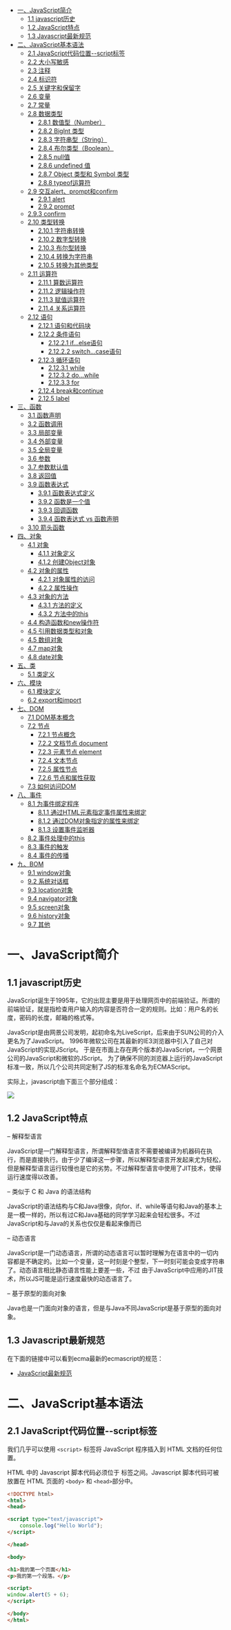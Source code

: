 
- [一、JavaScript简介](#一javascript简介)
  - [1.1 javascript历史](#11-javascript历史)
  - [1.2 JavaScript特点](#12-javascript特点)
  - [1.3 Javascript最新规范](#13-javascript最新规范)
- [二、JavaScript基本语法](#二javascript基本语法)
  - [2.1 JavaScript代码位置--script标签](#21-javascript代码位置--script标签)
  - [2.2 大小写敏感](#22-大小写敏感)
  - [2.3 注释](#23-注释)
  - [2.4 标识符](#24-标识符)
  - [2.5 关键字和保留字](#25-关键字和保留字)
  - [2.6 变量](#26-变量)
  - [2.7 常量](#27-常量)
  - [2.8 数据类型](#28-数据类型)
    - [2.8.1 数值型（Number）](#281-数值型number)
    - [2.8.2 BigInt 类型](#282-bigint-类型)
    - [2.8.3 字符串型（String）](#283-字符串型string)
    - [2.8.4 布尔类型（Boolean）](#284-布尔类型boolean)
    - [2.8.5 null值](#285-null值)
    - [2.8.6 undefined 值](#286-undefined-值)
    - [2.8.7 Object 类型和 Symbol 类型](#287-object-类型和-symbol-类型)
    - [2.8.8 typeof运算符](#288-typeof运算符)
  - [2.9 交互alert、prompt和confirm](#29-交互alertprompt和confirm)
    - [2.9.1 alert](#291-alert)
    - [2.9.2 prompt](#292-prompt)
  - [2.9.3 confirm](#293-confirm)
  - [2.10 类型转换](#210-类型转换)
    - [2.10.1 字符串转换](#2101-字符串转换)
    - [2.10.2 数字型转换](#2102-数字型转换)
    - [2.10.3 布尔型转换](#2103-布尔型转换)
    - [2.10.4 转换为字符串](#2104-转换为字符串)
    - [2.10.5 转换为其他类型](#2105-转换为其他类型)
  - [2.11 运算符](#211-运算符)
    - [2.11.1 算数运算符](#2111-算数运算符)
    - [2.11.2 逻辑操作符](#2112-逻辑操作符)
    - [2.11.3 赋值运算符](#2113-赋值运算符)
    - [2.11.4 关系运算符](#2114-关系运算符)
  - [2.12 语句](#212-语句)
    - [2.12.1 语句和代码块](#2121-语句和代码块)
    - [2.12.2 条件语句](#2122-条件语句)
      - [2.12.2.1 if...else语句](#21221-ifelse语句)
      - [2.12.2.2 switch...case语句](#21222-switchcase语句)
    - [2.12.3 循环语句](#2123-循环语句)
      - [2.12.3.1 while](#21231-while)
      - [2.12.3.2 do...while](#21232-dowhile)
      - [2.12.3.3 for](#21233-for)
    - [2.12.4 break和continue](#2124-break和continue)
    - [2.12.5 label](#2125-label)
- [三、函数](#三函数)
  - [3.1 函数声明](#31-函数声明)
  - [3.2 函数调用](#32-函数调用)
  - [3.3 局部变量](#33-局部变量)
  - [3.4 外部变量](#34-外部变量)
  - [3.5 全局变量](#35-全局变量)
  - [3.6 参数](#36-参数)
  - [3.7 参数默认值](#37-参数默认值)
  - [3.8 返回值](#38-返回值)
  - [3.9 函数表达式](#39-函数表达式)
    - [3.9.1 函数表达式定义](#391-函数表达式定义)
    - [3.9.2 函数是一个值](#392-函数是一个值)
    - [3.9.3 回调函数](#393-回调函数)
    - [3.9.4 函数表达式 vs 函数声明](#394-函数表达式-vs-函数声明)
  - [3.10 箭头函数](#310-箭头函数)
- [四、对象](#四对象)
  - [4.1 对象](#41-对象)
    - [4.1.1 对象定义](#411-对象定义)
    - [4.1.2 创建Object对象](#412-创建object对象)
  - [4.2 对象的属性](#42-对象的属性)
    - [4.2.1 对象属性的访问](#421-对象属性的访问)
    - [4.2.2 属性操作](#422-属性操作)
  - [4.3 对象的方法](#43-对象的方法)
    - [4.3.1 方法的定义](#431-方法的定义)
    - [4.3.2 方法中的this](#432-方法中的this)
  - [4.4 构造函数和new操作符](#44-构造函数和new操作符)
  - [4.5 引用数据类型和对象](#45-引用数据类型和对象)
  - [4.5 数组对象](#45-数组对象)
  - [4.7 map对象](#47-map对象)
  - [4.8 date对象](#48-date对象)
- [五、类](#五类)
  - [5.1 类定义](#51-类定义)
- [六、模块](#六模块)
  - [6.1 模块定义](#61-模块定义)
  - [6.2 export和import](#62-export和import)
- [七、DOM](#七dom)
  - [7.1 DOM基本概念](#71-dom基本概念)
  - [7.2 节点](#72-节点)
    - [7.2.1 节点概念](#721-节点概念)
    - [7.2.2 文档节点 document](#722-文档节点-document)
    - [7.2.3 元素节点 element](#723-元素节点-element)
    - [7.2.4 文本节点](#724-文本节点)
    - [7.2.5 属性节点](#725-属性节点)
    - [7.2.6 节点和属性获取](#726-节点和属性获取)
  - [7.3 如何访问DOM](#73-如何访问dom)
- [八、事件](#八事件)
  - [8.1 为事件绑定程序](#81-为事件绑定程序)
    - [8.1.1 通过HTML元素指定事件属性来绑定](#811-通过html元素指定事件属性来绑定)
    - [8.1.2 通过DOM对象指定的属性来绑定](#812-通过dom对象指定的属性来绑定)
    - [8.1.3 设置事件监听器](#813-设置事件监听器)
  - [8.2 事件处理中的this](#82-事件处理中的this)
  - [8.3 事件的触发](#83-事件的触发)
  - [8.4 事件的传播](#84-事件的传播)
- [九、BOM](#九bom)
  - [9.1 window对象](#91-window对象)
  - [9.2 系统对话框](#92-系统对话框)
  - [9.3 location对象](#93-location对象)
  - [9.4 navigator对象](#94-navigator对象)
  - [9.5 screen对象](#95-screen对象)
  - [9.6 history对象](#96-history对象)
  - [9.7 其他](#97-其他)
  
  
# 一、JavaScript简介

## 1.1 javascript历史

JavaScript诞生于1995年，它的出现主要是用于处理网页中的前端验证。所谓的前端验证，就是指检查用户输入的内容是否符合一定的规则。比如：用户名的长度，密码的长度，邮箱的格式等。

JavaScript是由网景公司发明，起初命名为LiveScript，后来由于SUN公司的介入更名为了JavaScript。 1996年微软公司在其最新的IE3浏览器中引入了自己对JavaScript的实现JScript。 于是在市面上存在两个版本的JavaScript，一个网景公司的JavaScript和微软的JScript。 为了确保不同的浏览器上运行的JavaScript标准一致，所以几个公司共同定制了JS的标准名命名为ECMAScript。

实际上，javascript由下面三个部分组成：

![](./assets/javascript_0.png)

## 1.2 JavaScript特点

– 解释型语言

JavaScript是一门解释型语言，所谓解释型值语言不需要被编译为机器码在执行，而是直接执行。由于少了编译这一步骤，所以解释型语言开发起来尤为轻松，但是解释型语言运行较慢也是它的劣势。不过解释型语言中使用了JIT技术，使得运行速度得以改善。

– 类似于 C 和 Java 的语法结构

JavaScript的语法结构与C和Java很像，向for、if、while等语句和Java的基本上是一模一样的，所以有过C和Java基础的同学学习起来会轻松很多。不过JavaScript和与Java的关系也仅仅是看起来像而已

– 动态语言

JavaScript是一门动态语言，所谓的动态语言可以暂时理解为在语言中的一切内容都是不确定的。比如一个变量，这一时刻是个整型，下一时刻可能会变成字符串了。动态语言相比静态语言性能上要差一些，不过
由于JavaScript中应用的JIT技术，所以JS可能是运行速度最快的动态语言了。

– 基于原型的面向对象

Java也是一门面向对象的语言，但是与Java不同JavaScript是基于原型的面向对象。

## 1.3 Javascript最新规范

在下面的链接中可以看到ecma最新的ecmascript的规范：

 * [JavaScript最新规范](https://tc39.es/ecma262/)


# 二、JavaScript基本语法

## 2.1 JavaScript代码位置--script标签

我们几乎可以使用 `<script>` 标签将 JavaScript 程序插入到 HTML 文档的任何位置。

HTML 中的 Javascript 脚本代码必须位于 <script> 与 </script> 标签之间。Javascript 脚本代码可被放置在 HTML 页面的 `<body>` 和 `<head>`部分中。

```html
<!DOCTYPE html>
<html>
<head>

<script type="text/javascript">
    console.log("Hello World");
</script>

</head>

<body>

<h1>我的第一个页面</h1>
<p>我的第一个段落。</p>

<script>
window.alert(5 + 6);
</script>

</body>
</html>
```
><script> 标签有一些现在很少用到的特性（attribute），但是我们可以在老代码中找到它们：
>
>type 特性：<script type=…>
>在老的 HTML4 标准中，要求 script 标签有 type 特性。通常是 type="text/javascript"。这样的特性声明现在已经不再需要。而且，现代 HTML 标准已经完全改变了此特性的含义。现在，它可以用于 JavaScript 模块。但这是一个高阶话题，我们将在本教程的另一部分中探讨 JavaScript 模块。
>
>language 特性：<script language=…>
>这个特性是为了显示脚本使用的语言。这个特性现在已经没有任何意义，因为语言默认就是 JavaScript。不再需要使用它了。

* 外部脚本

如果你有大量的 JavaScript 代码，我们可以将它放入一个单独的文件。

脚本文件可以通过 src 特性（attribute）添加到 HTML 文件中。

```html
<!--/path/to/script.js 是脚本文件从网站根目录开始的绝对路径。
当然也可以提供当前页面的相对路径。
例如，src ="script.js"，就像 src="./script.js"，表示当前文件夹中的 "script.js" 文件。
-->

<script src="/path/to/script.js"></script>

<!--
  我们也可以提供一个完整的 URL 地址，例如：
-->

<script src="https://cdnjs.cloudflare.com/ajax/libs/lodash.js/4.17.11/lodash.js"></script>

<!--
  要附加多个脚本，请使用多个标签：
  -->

<script src="/js/script1.js"></script>
<script src="/js/script2.js"></script>
```

## 2.2 大小写敏感

JavaScript是严格区分大小写的，也就是abc和Abc会被解析器认为是两个不同的东西。所以在编写JavaScript教程时，一定要注意区分大小写。

## 2.3 注释

注释中的内容不会被解析器解析执行，但是会在源码中显示，我们一般会使用注释对程序中的内容进行解释。

JS中的注释和Java的的一致，分为两种：

– 单行注释：//注释内容

– 多行注释：/*注释内容*/


## 2.4 标识符

所谓标识符，就是指变量、函数、属性的名字，或函数的参数。

标识符可以是按照下列格式规则组合起来的一或多个字符：

– 第一个字符必须是一个字母、下划线（ _ ）或一个美元符号（ $ ）。

– 其他字符可以是字母、下划线、美元符号或数字。

按照惯例，ECMAScript 标识符采用驼峰命名法。但是要注意的是JavaScript中的标识符不能是关键字和保留字符。

## 2.5 关键字和保留字

* 关键字

break do instanceof typeof case else new var catch finally return void continue for switch while default if throw delete in try function this with debugger false true null

* 保留字符
class enum extends super const export import implements let private public yield interface package protected static


* 其他不建议使用的标识符

abstract double goto native static boolean enum implements package super byte export import private synchronize char extends int protected throws class final interface public transient const float long short volatile arguments encodeURI Infinity Number RegExp undefined isFinite Object String Boolean Error RangeError parseFloat SyntaxError Date eval JSON ReferenceError TypeError decodeURI EvalError Math URIError decodeURIComponent Function NaN isNaN parseInt Array encodeURICOmponent

## 2.6 变量

变量是数据的“命名存储”。我们可以使用变量来保存商品、访客和其他信息。

如果将变量想象成一个“数据”的盒子，盒子上有一个唯一的标注盒子名字的贴纸。这样我们能更轻松地掌握“变量”的概念。

例如，变量 message 可以被想象成一个标有 "message" 的盒子，盒子里面的值为 "Hello!".我们可以在盒子内放入任何值。并且，这个盒子的值，我们想改变多少次，就可以改变多少次：当值改变的时候，之前的数据就被从变量中删除了：

![](./assets/javascript_3.png)


变量的声明：

使用let关键字声明一个变量。
```js
let message;
```

现在，我们可以通过赋值运算符 = 为变量添加一些数据：
```js
let message;

message = 'Hello'; // 将字符串 'Hello' 保存在名为 message 的变量中
```

现在这个字符串已经保存到与该变量相关联的内存区域了，我们可以通过使用该变量名称访问它：
```js
let message;
message = 'Hello!';

alert(message); // 显示变量内容
```

简洁一点，我们可以将变量定义和赋值合并成一行：

```js
let message = 'Hello!'; // 定义变量，并且赋值

alert(message); // Hello!
```

也可以在一行中声明多个变量：
```js
let user = 'John', age = 25, message = 'Hello';
```
看上去代码长度更短，但并不推荐这样。为了更好的可读性，请一行只声明一个变量。


在ecma6中废弃了var定义变量的方式。因为var方式定义的变量有以下的缺陷：

1、var没有块级作用域，定义后，其作用域为函数内部或者全局；

2、var允许重新声明；

3、var变量有提升的隐喻。即变量可以未声明先使用，其值为undefined；

因此，let方式定义的变量天然不具有上述的三个特则。

变量命名的规则：

1、变量名称必须仅包含字母、数字、符号 $ 和 _。

2、首字符必须非数字。

3、如果命名包括多个单词，通常采用驼峰命名方法。


## 2.7 常量

声明一个常数（不变）变量，可以使用 const 而非 let：

```js
const myBirthday = '18.04.1982';
```

使用 const 声明的变量称为“常量”。它们不能被修改，如果你尝试修改就会发现报错：
```js
const myBirthday = '18.04.1982';

myBirthday = '01.01.2001'; // 错误，不能对常量重新赋值
```

当程序员能确定这个变量永远不会改变的时候，就可以使用 const 来确保这种行为，并且清楚地向别人传递这一事实。

一个普遍的做法是将常量用作别名，以便记住那些在执行之前就已知的难以记住的值。使用大写字母和下划线来命名这些常量。

例如，让我们以所谓的“web”（十六进制）格式为颜色声明常量：

```js
const COLOR_RED = "#F00";
const COLOR_GREEN = "#0F0";
const COLOR_BLUE = "#00F";
const COLOR_ORANGE = "#FF7F00";

// ……当我们需要选择一个颜色
let color = COLOR_ORANGE;
alert(color); // #FF7F00
```

## 2.8 数据类型

在 JavaScript 中有8种基本的数据类型（译注：7 种原始类型和 1 种引用类型）。

我们可以将任何类型的值存入变量。例如，一个变量可以在前一刻是个字符串，下一刻就存储一个数字：

```js
// 没有错误
let message = "hello";
message = 123456;
```

允许这种操作的编程语言，例如 JavaScript，被称为“动态类型”（dynamically typed）的编程语言，意思是虽然编程语言中有不同的数据类型，但是你定义的变量并不会在定义后，被限制为某一数据类型。

### 2.8.1 数值型（Number）

Number 类型用来表示整数和浮点数，最常用的功能就是用来表示10进制的整数和浮点数。数字可以有很多操作，比如，乘法 *、除法 /、加法 +、减法 - 等等。


特殊数值：Infinity、-Infinity和NaN

Number表示的数字大小是有限的，范围是：± 1.7976931348623157e+308如果超过了这个范围，则会返回± Infinity（正无穷和负无穷）

NaN，即非数值（Not a Number）是一个特殊的数值，JS中当对数值进行计算时没有结果返回，则返回NaN。

0b 开头表示二进制，但是不是所有的浏览器都支持
0 开头表示八进制

0x 开头表示十六进制

其他类型的数据转换为数值类型：

- Number()可以用来转换任意类型的数据为数值类型；

- parseInt()将字符串转换为整数；

- 而parseFloat()将字符串转换为浮点数
		
使用typeof检查一个Number类型的数据时，会返回"number"

### 2.8.2 BigInt 类型

在 JavaScript 中，“number” 类型无法安全地表示大于 (2^53-1)（即 9007199254740991），或小于 -(2^53-1) 的整数。

更准确的说，“number” 类型可以存储更大的整数（最多 1.7976931348623157 * 10308），但超出安全整数范围 ±(253-1) 会出现精度问题，因为并非所有数字都适合固定的 64 位存储。因此，可能存储的是“近似值”。

例如，这两个数字（正好超出了安全整数范围）是相同的：
```
console.log(9007199254740991 + 1); // 9007199254740992
console.log(9007199254740991 + 2); // 9007199254740992
也就是说，所有大于 (253-1) 的奇数都不能用 “number” 类型存储。
```

在大多数情况下，±(253-1) 范围就足够了，但有时候我们需要整个范围非常大的整数，例如用于密码学或微秒精度的时间戳。

BigInt 类型是最近被添加到 JavaScript 语言中的，用于表示任意长度的整数。

可以通过将 n 附加到整数字段的末尾来创建 BigInt 值。

```
// 尾部的 "n" 表示这是一个 BigInt 类型
const bigInt = 1234567890123456789012345678901234567890n;
```

### 2.8.3 字符串型（String）

String用于表示一个字符序列，即字符串。JavaScript 中的字符串必须被括在引号里。

在 JavaScript 中，有三种包含字符串的方式。

```js
双引号："Hello".

单引号：'Hello'.

反引号：`Hello`.
```
双引号和单引号都是“简单”引用，在 JavaScript 中两者几乎没有什么差别。

反引号是 功能扩展 引号。它们允许我们通过将变量和表达式包装在 ${…} 中，来将它们嵌入到字符串中。例如：

```js
let name = "John";

// 嵌入一个变量
alert( `Hello, ${name}!` ); // Hello, John!

// 嵌入一个表达式
alert( `the result is ${1 + 2}` ); // the result is 3
```

${…} 内的表达式会被计算，计算结果会成为字符串的一部分。可以在 ${…} 内放置任何东西：诸如名为 name 的变量，或者诸如 1 + 2 的算数表达式，或者其他一些更复杂的。

需要注意的是，这仅仅在反引号内有效，其他引号不允许这种嵌入。


```
var carname="Volvo XC60";
var carname='Volvo XC60';

可以在字符串中使用引号，只要不匹配包围字符串的引号即可：
var answer="It's alright";
var answer="He is called 'Johnny'";
var answer='He is called "Johnny"';
```

字符串需要使用 ’或“ 括起来。可以在字符串中使用引号，只要不匹配包围字符串的引号即可：

转义字符：可以在字符串中使用转义字符，"\"
```js
var answer="He is called \"Johnny\"";

\'  ==> '
\"  ==> "
\n  ==> 换行
\t  ==> 制表符
\\  ==> \	
```

可以将其他数值转换为字符串，转换方式有三种方式：toString()、String()、拼串。

### 2.8.4 布尔类型（Boolean）

布尔型也被称为逻辑值类型或者真假值类型。布尔型只能够取真（true）和假（false）两种数值。除此以外，其他的值都不被支持。

```js
let nameFieldChecked = true; // yes, name field is checked
let ageFieldChecked = false; // no, age field is not checked
布尔值也可作为比较的结果：

let isGreater = 4 > 1;

alert( isGreater ); // true（比较的结果是 "yes"）
```

其他的数据类型也可以通过Boolean()函数转换为布尔类型。

|数据类型 |转换为true |转换为false|
| ---- | ---- | ---- |
|Boolean |true |false |
|String |任何非空字符串| “”（空字符串）|
|Number |任何非0数字 |0和NaN|
|Object |任何对象 |null|
|Undefined |n/a |undefined|

使用typeof检查一个布尔值时，会返回"boolean"	

### 2.8.5 null值
特殊的 null 值不属于上述任何一种类型。

它构成了一个独立的类型，只包含 null 值：
```js
let age = null;
```
相比较于其他编程语言，JavaScript 中的 null 不是一个“对不存在的 object 的引用”或者 “null 指针”。

JavaScript 中的 null 仅仅是一个代表“无”、“空”或“值未知”的特殊值。

上面的代码表示 age 是未知的。

### 2.8.6 undefined 值

特殊值 undefined 和 null 一样自成类型。

undefined 的含义是 未被赋值。

如果一个变量已被声明，但未被赋值，那么它的值就是 undefined：
```js
let age;

alert(age); // 弹出 "undefined"
从技术上讲，可以显式地将 undefined 赋值给变量：

let age = 100;

// 将值修改为 undefined
age = undefined;

alert(age); // "undefined"
```
……但是不建议这样做。通常，使用 null 将一个“空”或者“未知”的值写入变量中，而undefined则保留作为未进行初始化的事物的默认初始值。

### 2.8.7 Object 类型和 Symbol 类型

object 类型是一个特殊的类型。

其他所有的数据类型都被称为“原始类型”，因为它们的值只包含一个单独的内容（字符串、数字或者其他）。相反，object 则用于储存数据集合和更复杂的实体。

因为它非常重要，所以我们对其进行单独讲解。在充分学习了原始类型后，我们将会在 对象 一章中介绍 object。

symbol 类型用于创建对象的唯一标识符。我们在这里提到 symbol 类型是为了完整性，但我们要在学完 object 类型后再学习它。

### 2.8.8 typeof运算符
  
使用typeof操作符可以用来检查一个变量的数据类型。

使用方式：

typeof 数据，例如 typeof 123。

对 typeof x 的调用会以字符串的形式返回数据类型：

```
typeof undefined // "undefined"

typeof 0 // "number"

typeof 10n // "bigint"

typeof true // "boolean"

typeof "foo" // "string"

typeof Symbol("id") // "symbol"

typeof Math // "object"  (1)

typeof null // "object"  (2)

typeof alert // "function"  (3)
```
你可能还会遇到另一种语法：typeof(x)。它与 typeof x 相同。

简单点说：typeof 是一个操作符，不是一个函数。这里的括号不是 typeof 的一部分。它是数学运算分组的括号。

通常，这样的括号里包含的是一个数学表达式，例如 (2 + 2)，但这里它只包含一个参数 (x)。从语法上讲，它们允许在 typeof 运算符和其参数之间不打空格，有些人喜欢这样的风格。

有些人更喜欢用 typeof(x)，尽管 typeof x 语法更为常见。

## 2.9 交互alert、prompt和confirm

### 2.9.1 alert

这个我们前面已经看到过了。它会显示一条信息，并等待用户按下 “OK”。

例如：

```js
alert("Hello");
```
弹出的这个带有信息的小窗口被称为 模态窗。“modal” 意味着用户不能与页面的其他部分（例如点击其他按钮等）进行交互，直到他们处理完窗口。在上面示例这种情况下 —— 直到用户点击“确定”按钮。

### 2.9.2 prompt

prompt 函数接收两个参数：
```js
result = prompt(title, [default]);
```
浏览器会显示一个带有文本消息的模态窗口，还有 input 框和确定/取消按钮。

title:显示给用户的文本

default:可选的第二个参数，指定 input 框的初始值。

语法中的方括号 [...] 表示上述语法中 default 周围的方括号表示该参数是可选的，不是必需的。

访问者可以在提示输入栏中输入一些内容，然后按“确定”键。然后我们在 result 中获取该文本。或者他们可以按取消键或按 Esc 键取消输入，然后我们得到 null 作为 result。

prompt 将返回用户在 input 框内输入的文本，如果用户取消了输入，则返回 null。

举个例子：
```js
let age = prompt('How old are you?', 100);

alert(`You are ${age} years old!`); // You are 100 years old!
```

## 2.9.3 confirm

confirm 函数显示一个带有 question 以及确定和取消两个按钮的模态窗口。
```js
result = confirm(question);
```

confirm 函数显示一个带有 question 以及确定和取消两个按钮的模态窗口。

点击确定返回 true，点击取消返回 false。

例如：
```
let isBoss = confirm("Are you the boss?");

alert( isBoss ); // 如果“确定”按钮被按下，则显示 true
```

上述所有方法共有两个限制：

- 模态窗口的确切位置由浏览器决定。通常在页面中心。

- 窗口的确切外观也取决于浏览器。我们不能修改它。

这就是简单的代价。还有其他一些方式可以显示更漂亮的窗口，并与用户进行更丰富的交互，但如果“花里胡哨”不是非常重要，那使用本节讲的这些方法也挺好。

## 2.10 类型转换

### 2.10.1 字符串转换

当我们需要一个字符串形式的值时，就会进行字符串转换。

比如，alert(value) 将 value 转换为字符串类型，然后显示这个值。

我们也可以显式地调用 String(value) 来将 value 转换为字符串类型：
```js
let value = true;
alert(typeof value); // boolean

value = String(value); // 现在，值是一个字符串形式的 "true"
alert(typeof value); // string
```
字符串转换最明显。false 变成 "false"，null 变成 "null" 等。

### 2.10.2 数字型转换

在算术函数和表达式中，会自动进行 number 类型转换。

```
5 + null    // 返回 5         null 转换为 0
"5" + null  // 返回"5null"   null 转换为 "null"
"5" + 1     // 返回 "51"      1 转换为 "1" 
"5" - 1     // 返回 4         "5" 转换为 5
```

```js

//比如，当把除法 / 用于非 number 类型：
alert( "6" / "2" ); // 3, string 类型的值被自动转换成 number 类型后进行计算

//我们也可以使用 Number(value) 显式地将这个 value 转换为 number 类型。
let str = "123";
alert(typeof str); // string

let num = Number(str); // 变成 number 类型 123

alert(typeof num); // number

//当我们从 string 类型源（如文本表单）中读取一个值，但期望输入一个数字时，通常需要进行显式转换。
//如果该字符串不是一个有效的数字，转换的结果会是 NaN。例如：
let age = Number("an arbitrary string instead of a number");

alert(age); // NaN，转换失败
```

number 类型转换规则：

|值	|变成……|
| ---- | ---- |
|undefined|	NaN|
|null|	0|
|true 和 false	|1 and 0|
|string	|去掉首尾空格后的纯数字字符串中含有的数字。如果剩余字符串为空，则转换结果为 0。否则，将会从剩余字符串中“读取”数字。当类型转换出现 error 时返回 NaN。|

例子：

```js
alert( Number("   123   ") ); // 123
alert( Number("123z") );      // NaN（从字符串“读取”数字，读到 "z" 时出现错误）
alert( Number(true) );        // 1
alert( Number(false) );       // 0
```

请注意 null 和 undefined 在这有点不同：null 变成数字 0，undefined 变成 NaN。

大多数数学运算符也执行这种转换，我们将在下一节中进行介绍。

### 2.10.3 布尔型转换

布尔（boolean）类型转换是最简单的一个。

它发生在逻辑运算中（稍后我们将进行条件判断和其他类似的东西），但是也可以通过调用 Boolean(value) 显式地进行转换。

转换规则如下：

直观上为“空”的值（如 0、空字符串、null、undefined 和 NaN）将变为 false。
其他值变成 true。
比如：

```js
alert( Boolean(1) ); // true
alert( Boolean(0) ); // false

alert( Boolean("hello") ); // true
alert( Boolean("") ); // false
```
请注意：包含 0 的字符串 "0" 是 true
一些编程语言（比如 PHP）视 "0" 为 false。但在 JavaScript 中，非空的字符串总是 true。
```js
alert( Boolean("0") ); // true
alert( Boolean(" ") ); // 空格，也是 true（任何非空字符串都是 true）
```

### 2.10.4 转换为字符串

* 输出一个变量或对象时，javascript会自动调用变量或对象的toString（）方法。

* 调用对象的toString（）方法，会返回字符串。
  
```
x.toString()
```

* 使用全局方法String（）将其他类型转换为字符串。
```
String(x)         // 将变量 x 转换为字符串并返回
String(123)       // 将数字 123 转换为字符串并返回
String(100 + 23)  // 将数字表达式转换为字符串并返回
```

### 2.10.5 转换为其他类型

* 用全局方法Number（）将字符串转换为number

* 调用parseFloat()或parseInt()方法来转换字符串为其他类型。
  
```
parseFloat()	解析一个字符串，并返回一个浮点数。
parseInt()	解析一个字符串，并返回一个整数。
```
## 2.11 运算符

JS中为我们定义了一套对数据进行运算的运算符。包括：算数运算符、位运算符、关系运算符等。


### 2.11.1 算数运算符

算数运算符就是进行算数操作的运算符。

|运算符 |说明 |运算符 |说明|
| ---- | ---- | ---- | ---- |
|+ |加法| ++|（前置）| 自增|
|- |减法 |++|（后置） |自增|
|* |乘法 |--|（前置） |自减|
|/ |除法 |-- |（后置） |自减|
|% |取模 |+ |符号不变|
|- |符号反转|  |  |

自增和自减
自增 ++ 自减 --
自增和自减分为前置运算和后置元素。
所谓的前置元素就是将元素符放到变量的前边，而后置将元素符放到变量的后边。

前置自增：++a 运算符在前置时，表达式值等于变量原值。

后置自减：a--  运算符在后置时，表达式值等于变量变更以后的值。

### 2.11.2 逻辑操作符

一般情况下使用逻辑运算符会返回一个布尔值。逻辑运算符主要有三个：非、与、或。在进行逻辑操作时如果操作数不是布尔类型则会将其转换布尔类型在进行计算。

非使用符号 ! 表示，与使用 && 表示，或使用 || 表示。

|运算符 |说明 |短路规则|
| ---- | ---- | ---- |
|! |逻辑非（NOT）| 无|
|&& |逻辑与（AND）| 若左值为假，则不运算右值|
|||| 逻辑或（OR）| 若左值为真，则不运算右值|

非

非运算符使用 ! 表示。非运算符可以应用于任意值，无论值是什么类型，这个运算符都会返回一个布尔值。非运算符会对原值取反，比如原值是true使用非运算符会返回false，原值为false使用非运算符会返回true。

与

与运算符使用 && 表示。与运算符可以应用于任何数据类型，且不一定返回布尔值。对于非布尔值运算，会先将非布尔值转换为布尔值。对布尔值做运算时，如果两个值都为true则返回true否则返回false。

非布尔值时：如果两个都为true，则返回第二个值，如果两个值中有false则返回靠前的false的值。

或

或运算符使用 || 表示。或运算符可以应用于任何数据类型，且不一定返回布尔值。对于非布尔值运算，会先将非布尔值转换为布尔值。对布尔值进行运算时，如果两个值都为false则返回false，
否则返回true。非布尔值时：如果两个都为false ，则返回第二个值，否则返回靠前true的值。

### 2.11.3 赋值运算符

简单的赋值操作符由等于号 （ = ） 表示，其作用就是把右侧的值赋给左侧的变量。如果在等于号左边添加加减乘除等运算符，就可以完成复合赋值操作。

+=、*=、-=、/=、%=

比如：a+=10和a=a+10是一样的。


### 2.11.4 关系运算符

小于（<） 、大于（>） 、小于等于（<=）和大于等于（>=）

这几个关系运算符用于对两个值进行比较，比较的规则与我们在数学课上所学的一样。这几个运算符都返回一个布尔值。用来表示两个值之间的关系是否成立。
```
– 5 > 10 false
– 5 < 10 true
– 5 <= 10 true
– 5 >= 10 false
```

相等

JS中使用==来判断两个值是否相等，如果相等则返回true。使用!=来表示两个值是否不相等，如果不等则返回true。null和undefined使用==判断时是相等的。

|表达式 |值 |表达式 |值|
|null == undefined |true |true == 1| true|
|“NaN” == NaN |false |true == 2| false|
|5 == NaN |false |undefined == 0 |false|
|NaN == NaN |false| null == 0| false|
|NaN != NaN |true| “5” == 5 |true|
|false == 0 |true|||

全等

除了==以外，JS中还提供了===表示全等，他和==基本一致，不过==在判断两个值时会进行自动的类型转换，而===不会。也就是说”55”==55会返回true，而”55”===55会返回
false；同样我们还有!==表示不全等，同样比较时不会自动转型。也就是说”55”!=55会返回false，而”55”!==55会返回true；

逗号

使用逗号可以在一条语句中执行多次操作。比如：var num1=1, num2=2, num3=3;使用逗号运算符分隔的语句会从左到右顺序依次执行。

条件运算符

条件运算符也称为三元运算符。通常运算符写为?:。这个运算符需要三个操作数，第一个操作数在?之前，第二个操作数在?和:之间，第三个操作数在:之后。

例如：x > 0 ? x : -x // 求x的绝对值

上边的例子，首先会执行x>0，如果返回true则执行冒号左边的代码，并将结果返回，这里就是返回x本身，如果返回false则执行冒号右边的代码，并将结果返回。


运算符的优先级

|优先级|运算符|
| ---- | ---- |
| 1| .、[]、 new|
| 2|()|
| 3|++、 --|
| 4|!、~、+(单目)、-(单目)、typeof、void、delete|
| 5|%、*、/|
| 6|+(双目)、-(双目)|
| 7|<< 、 >>、 >>>|
| 8|<、<=、>、>=|
| 9|==、!==、===|
| 10|&|
| 11|^|
| 12|||
| 13|&&|
| 14||||
| 15|?:|
| 16|=、+=、-=、*=、/=、%=、<<=、>>=、>>>=、&=、^=、|=|

## 2.12 语句

### 2.12.1 语句和代码块

语句

表达式和运算符等内容可以理解成是我们一门语言中的单词，短语。而语句（statement）就是我们这个语言中一句一句完整的话了。

语句是一个程序的基本单位，JS的程序就是由一条一条语句构成的，每一条语句使用;结尾。

JS中的语句默认是由上至下顺序执行的，但是我们也可以通过一些流程控制语句来控制语句的执行顺序。

代码块

代码块是在大括号 {} 中所写的语句，以此将多条语句的集合视为一条语句来使用。

我们一般使用代码块将需要一起执行的语句进行分组，需要注意的是，代码块结尾不需要加分号。

```js
{
var a = 123;
a++;
alert(a);
}
```
### 2.12.2 条件语句

条件语句是通过判断指定表达式的值来决定执行还是跳过某些语句。

#### 2.12.2.1 if...else语句

if...else语句是一种最基本的控制语句，它让JavaScript可以有条件的执行语句。

第一种形式:

```
if(expression)
statement
```

第二种形式:

if(expression)
statement
else
statement

除了if和else还可以使用 else if 来创建多个条件分支。

```js
if(age >= 18){
alert("您已经成年！");
}

if(age >= 18){
alert("您已经成年！");
}else{
alert("你还未成年！");
}

if(age < 18){
alert("你还未成年！");
}else if(age <= 30){
alert("您已经是个青年了！")
}else{
alert("你已经是个中年了！");
}
```

#### 2.12.2.2 switch...case语句

switch...case是另一种流程控制语句。switch语句更适用于多条分支使用同一条语句的情况。

语法：

```js
switch(语句){
case 表达式1:
语句...
case 表达式2:
语句...
default:
语句...
}
```

需要注意的是case语句只是标识的程序运行的起点，并不是终点，所以一旦符合case的条件程序会一直运行到结束。所以我们一般会在case中添加break作为语句的结束。

### 2.12.3 循环语句


和条件语句一样，循环语句也是基本的控制语句。循环中的语句只要满足一定的条件将会一直执行。


#### 2.12.3.1 while

while语句是一个最基本的循环语句。while语句也被称为while循环。

语法：

```
while(条件表达式){
语句...
}
```
和if一样while中的条件表达式将会被转换为布尔类型，只要该值为真，则代码块将会一直重复执行。代码块每执行一次，条件表达式将会重新计算。

#### 2.12.3.2 do...while

do...while和while非常类似，只不过它会在循环的尾部而不是顶部检查表达式的值。do...while循环会至少执行一次。

语法：

```
do{
语句...
}while(条件表达式);
```

相比于while，do...while的使用情况并不是很多。

#### 2.12.3.3 for

for语句也是循环控制语句，我们也称它为for循环。大部分循环都会有一个计数器用以控制循环执行的次数，计数器的三个关键操作是初始化、检测和更新。for语句就将这三步操作明确为了语法的一部分。

语法：

```js
for(初始化表达式 ; 条件表达式 ; 更新表达式){
语句...
}
```

关于javascript的循环方法，可以参考：

[JavaScript种的15种循环遍历方法](https://blog.csdn.net/qq_41899174/article/details/82797089)


### 2.12.4 break和continue

break 和 continue 语句用于在循环中精确地控制代码的执行。使用break语句会使程序立刻退出最近的循环，强制执行循环后边的语句。


使用continue语句会使程序跳过当次循环，继续执行下一次循环，并不会结束整个循环。continue只能在循环中使用，不能出现在其他的结构中。

break和continue语句只在循环和switch语句中使用。


### 2.12.5 label

使用 label 语句可以在代码中添加标签，以便将来使用。

语法：

```js
label: statement
```

例子：
```js
start: for (var i=0; i < count; i++) {
alert(i);
}
```

这个例子中定义的 start 标签可以在将来由 break 或 continue 语句引用。加标签的语句一般都要与 for 语句等循环语句配合使用。

# 三、函数

函数是程序的主要“构建模块”。函数使该段代码可以被调用很多次，而不需要写重复的代码。

我们已经看到了内建函数的示例，如 alert(message)、prompt(message, default) 和 confirm(question)。但我们也可以创建自己的函数。

## 3.1 函数声明

使用 函数声明 创建函数。

function 关键字首先出现，然后是 函数名，然后是括号之间的 参数 列表（用逗号分隔，在上述示例中为空，我们将在接下来的示例中看到），最后是花括号之间的代码（即“函数体”）。

```js
function name(parameter1, parameter2, ... parameterN) {
  ...body...
}
```

例如：

```js
function showMessage() {
  alert( 'Hello everyone!' );
}
```

* 函数命名

函数就是行为（action）。所以它们的名字通常是动词。它应该简短且尽可能准确地描述函数的作用。这样读代码的人就能清楚地知道这个函数的功能。

一种普遍的做法是用动词前缀来开始一个函数，这个前缀模糊地描述了这个行为。团队内部必须就前缀的含义达成一致。

例如，以 "show" 开头的函数通常会显示某些内容。

函数以 XX 开始……

```js
"get…" —— 返回一个值，
"calc…" —— 计算某些内容，
"create…" —— 创建某些内容，
"check…" —— 检查某些内容并返回 boolean 值，等。
这类名字的示例：

showMessage(..)     // 显示信息
getAge(..)          // 返回 age（gets it somehow）
calcSum(..)         // 计算求和并返回结果
createForm(..)      // 创建表单（通常会返回它）
checkPermission(..) // 检查权限并返回 true/false
```
有了前缀，只需瞥一眼函数名，就可以了解它的功能是什么，返回什么样的值。

## 3.2 函数调用

我们的新函数可以通过名称调用：showMessage()。

例如：
```
function showMessage() {
  alert( 'Hello everyone!' );
}

showMessage();
showMessage();
```
调用 showMessage() 执行函数的代码。这里我们会看到显示两次消息。

这个例子清楚地演示了函数的主要目的之一：避免代码重复。

如果我们需要更改消息或其显示方式，只需在一个地方修改代码：输出它的函数。

## 3.3 局部变量

在函数中声明的变量.只在该函数内部可见。

例如：
```js
function showMessage() {
  let message = "Hello, I'm JavaScript!"; // 局部变量

  alert( message );
}

showMessage(); // Hello, I'm JavaScript!

alert( message ); // <-- 错误！变量是函数的局部变量
```

## 3.4 外部变量

函数也可以访问外部变量，例如：
```js
let userName = 'John';

function showMessage() {
  let message = 'Hello, ' + userName;
  alert(message);
}

showMessage(); // Hello, John
```

**函数对外部变量拥有全部的访问权限。函数也可以修改外部变量。**

例如：
```js
let userName = 'John';

function showMessage() {
  userName = "Bob"; // (1) 改变外部变量

  let message = 'Hello, ' + userName;
  alert(message);
}

alert( userName ); // John 在函数调用之前

showMessage();

alert( userName ); // Bob，值被函数修改了
只有在没有局部变量的情况下才会使用外部变量。
```

如果在函数内部声明了同名变量，那么函数会 遮蔽 外部变量。例如，在下面的代码中，函数使用局部的 userName，而外部变量被忽略：
```js
let userName = 'John';

function showMessage() {
  let userName = "Bob"; // 声明一个局部变量

  let message = 'Hello, ' + userName; // Bob
  alert(message);
}

// 函数会创建并使用它自己的 userName
showMessage();

alert( userName ); // John，未被更改，函数没有访问外部变量。
```
## 3.5 全局变量

任何函数之外声明的变量，例如上述代码中的外部变量 userName，都被称为 全局 变量。

全局变量在任意函数中都是可见的（除非被局部变量遮蔽）。

减少全局变量的使用是一种很好的做法。现代的代码有很少甚至没有全局变量。大多数变量存在于它们的函数中。但是有时候，全局变量能够用于存储项目级别的数据。

## 3.6 参数

我们可以通过参数将任意数据传递给函数。当一个值被作为函数参数（parameter）传递时，它也被称为 参数（argument）。

在如下示例中，函数有两个参数：from 和 text。

```js
function showMessage(from, text) { // 参数：from 和 text
  alert(from + ': ' + text);
}

showMessage('Ann', 'Hello!'); // Ann: Hello! (*)
showMessage('Ann', "What's up?"); // Ann: What's up? (**)
```

当函数在 (*) 和 (**) 行中被调用时，给定值被复制到了局部变量 from 和 text。然后函数使用它们进行计算。

这里还有一个例子：我们有一个变量 from，并将它传递给函数。请注意：函数会修改 from，但在函数外部看不到更改，因为函数修改的是复制的变量值副本：
```js
function showMessage(from, text) {

  from = '*' + from + '*'; // 让 "from" 看起来更优雅

  alert( from + ': ' + text );
}

let from = "Ann";

showMessage(from, "Hello"); // *Ann*: Hello

// "from" 值相同，函数修改了一个局部的副本。
alert( from ); // Ann
```
换一种方式，我们把这些术语搞清楚：

参数（parameter）是函数声明中括号内列出的变量（它是函数声明时的术语）。

参数（argument）是调用函数时传递给函数的值（它是函数调用时的术语）。

我们声明函数时列出它们的参数（parameters），然后调用它们传递参数（arguments）。

在上面的例子中，我们可以说：“函数 showMessage 被声明，并且带有两个参数（parameters），随后它被调用，两个参数（arguments）分别为 from 和 "Hello"”。

## 3.7 参数默认值

如果一个函数被调用，但有参数（argument）未被提供，那么相应的值就会变成 undefined。

例如，之前提到的函数 showMessage(from, text) 可以只使用一个参数（argument）调用：
```
showMessage("Ann");
```

那不是错误，这样调用将输出 "*Ann*: undefined"。因为参数 text 的值未被传递，所以变成了 undefined。

我们可以使用 = 为函数声明中的参数指定所谓的“默认”（如果对应参数的值未被传递则使用）值：

```js
function showMessage(from, text = "no text given") {
  alert( from + ": " + text );
}

showMessage("Ann"); // Ann: no text given
```

现在如果 text 参数未被传递，它将会得到值 "no text given"。

这里 "no text given" 是一个字符串，但它可以是更复杂的表达式，并且只会在缺少参数时才会被计算和分配。所以，这也是可能的：

```
function showMessage(from, text = anotherFunction()) {
  // anotherFunction() 仅在没有给定 text 时执行
  // 其运行结果将成为 text 的值
}
```
默认参数的计算

在 JavaScript 中，每次函数在没带个别参数的情况下被调用，默认参数会被计算出来。

在上面的例子中，如果传递了参数 text，那么 anotherFunction() 就不会被调用。

如果没传递参数 text，那么 anotherFunction() 就会被调用。

在 JavaScript 老代码中的默认参数
几年前，JavaScript 不支持默认参数的语法。所以人们使用其他方式来设置默认参数。

如今，我们会在旧代码中看到它们。

例如，显式地检查 undefined：
```
function showMessage(from, text) {
  if (text === undefined) {
    text = 'no text given';
  }

  alert( from + ": " + text );
}
……或者使用 || 运算符：

function showMessage(from, text) {
  // 如果 text 的值为假值，则分配默认值
  // 这样赋值 text == "" 与 text 无值相同
  text = text || 'no text given';
  ...
}
```

后备的默认参数

有些时候，将参数默认值的设置放在函数执行（相较更后期）而不是函数声明时，也行得通。

我们可以通过将参数与 undefined 进行比较，来检查该参数是否在函数执行期间被传递进来：
```
function showMessage(text) {
  // ...

  if (text === undefined) { // 如果参数未被传递进来
    text = 'empty message';
  }

  alert(text);
}

showMessage(); // empty message
……或者我们可以使用 || 运算符：

function showMessage(text) {
  // 如果 text 为 undefined 或者为假值，那么将其赋值为 'empty'
  text = text || 'empty';
  ...
}
```

现代 JavaScript 引擎支持 空值合并运算符 ??，它在大多数假值（例如 0）应该被视为“正常值”时更具优势：

```js
function showCount(count) {
  // 如果 count 为 undefined 或 null，则提示 "unknown"
  alert(count ?? "unknown");
}

showCount(0); // 0
showCount(null); // unknown
showCount(); // unknown
```

## 3.8 返回值

函数可以将一个值返回到调用代码中作为结果。

最简单的例子是将两个值相加的函数：

```js
function sum(a, b) {
  return a + b;
}

let result = sum(1, 2);
alert( result ); // 3
```
指令 return 可以在函数的任意位置。当执行到达时，函数停止，并将值返回给调用代码（分配给上述代码中的 result）。

在一个函数中可能会出现很多次 return。例如：
```js
function checkAge(age) {
  if (age >= 18) {
    return true;
  } else {
    return confirm('Got a permission from the parents?');
  }
}

let age = prompt('How old are you?', 18);

if ( checkAge(age) ) {
  alert( 'Access granted' );
} else {
  alert( 'Access denied' );
}
```
只使用 return 但没有返回值也是可行的。但这会导致函数立即退出。

例如：
```
function showMovie(age) {
  if ( !checkAge(age) ) {
    return;
  }

  alert( "Showing you the movie" ); // (*)
  // ...
}
```
在上述代码中，如果 checkAge(age) 返回 false，那么 showMovie 将不会运行到 alert。

空值的 return 或没有 return 的函数返回值为 undefined

如果函数无返回值，它就会像返回 undefined 一样：
```
function doNothing() { /* 没有代码 */ }

alert( doNothing() === undefined ); // true
空值的 return 和 return undefined 等效：

function doNothing() {
  return;
}

alert( doNothing() === undefined ); // true
```

## 3.9 函数表达式


### 3.9.1 函数表达式定义

在 JavaScript 中，函数不是“神奇的语言结构”，而是一种特殊的值。另一种创建函数的语法称为 函数表达式。它允许我们在任何表达式的中间创建一个新函数。

我们在前面章节使用的语法称为 函数声明：
```js
function sayHi() {
  alert( "Hello" );
}
```
函数表达式的示例如下：


```js
let sayHi = function() {
  alert( "Hello" );
};
```

在这里我们可以看到变量 sayHi 得到了一个值，新函数

```js
function() { 
  alert("Hello"); 
}
```

由于函数创建发生在赋值表达式的上下文中（在 = 的右侧），因此这是一个 函数表达式。

请注意，**function 关键字后面没有函数名。函数表达式允许省略函数名。**

这里我们立即将它赋值给变量，所以上面的两个代码示例的含义是一样的：“创建一个函数并将其放入变量 sayHi 中”。


### 3.9.2 函数是一个值

重申一次：无论函数是如何创建的，函数都是一个值。上面的两个示例都在 sayHi 变量中存储了一个函数。

我们还可以用 alert 显示这个变量的值：
```js
function sayHi() {
  alert( "Hello" );
}

alert( sayHi ); // 显示函数代码
```
注意，最后一行代码并不会运行函数，因为 sayHi 后没有括号。在某些编程语言中，只要提到函数的名称都会导致函数的调用执行，但 JavaScript 可不是这样。

在 JavaScript 中，函数是一个值，所以我们可以把它当成值对待。上面代码显示了一段字符串值，即函数的源码。

的确，在某种意义上说一个函数是一个特殊值，我们可以像 sayHi() 这样调用它。

但它依然是一个值，所以我们可以像使用其他类型的值一样使用它。

我们可以复制函数到其他变量：
```js
function sayHi() {   // (1) 创建
  alert( "Hello" );
}

let func = sayHi;    // (2) 复制

func(); // Hello     // (3) 运行复制的值（正常运行）！
sayHi(); // Hello    //     这里也能运行（为什么不行呢）
```
解释一下上段代码发生的细节：

(1) 行声明创建了函数，并把它放入到变量 sayHi。

(2) 行将 sayHi 复制到了变量 func。请注意：sayHi 后面没有括号。如果有括号，func = sayHi() 会把 sayHi() 的调用结果写进func，而不是 sayHi 函数 本身。

现在函数可以通过 sayHi() 和 func() 两种方式进行调用。

我们也可以在第一行中使用函数表达式来声明 sayHi：
```js
let sayHi = function() { // (1) 创建
  alert( "Hello" );
};

let func = sayHi;
// ...
```
这两种声明的函数是一样的。

为什么这里末尾会有个分号？

你可能想知道，为什么函数表达式结尾有一个分号 ;，而函数声明没有：
```js
function sayHi() {
  // ...
}

let sayHi = function() {
  // ...
};
```
答案很简单：这里函数表达式是在赋值语句 let sayHi = ...; 中以 function(…) {…} 的形式创建的。建议在语句末尾加上分号 ;，它不是函数语法的一部分。

分号用于更简单的赋值，例如 let sayHi = 5;，它也用于函数赋值。

### 3.9.3 回调函数

让我们多举几个例子，看看如何将函数作为值来传递以及如何使用函数表达式。

我们写一个包含三个参数的函数 ask(question, yes, no)：

question
关于问题的文本
yes
当回答为 “Yes” 时，要运行的脚本
no
当回答为 “No” 时，要运行的脚本
函数需要提出 question（问题），并根据用户的回答，调用 yes() 或 no()：
```js
function ask(question, yes, no) {
  if (confirm(question)) yes()
  else no();
}

function showOk() {
  alert( "You agreed." );
}

function showCancel() {
  alert( "You canceled the execution." );
}

// 用法：函数 showOk 和 showCancel 被作为参数传入到 ask
ask("Do you agree?", showOk, showCancel);
```

在实际开发中，这样的函数是非常有用的。实际开发与上述示例最大的区别是，实际开发中的函数会通过更加复杂的方式与用户进行交互，而不是通过简单的 confirm。在浏览器中，这样的函数通常会绘制一个漂亮的提问窗口。但这是另外一件事了。

ask 的两个参数值 showOk 和 showCancel 可以被称为 回调函数 或简称 回调。

主要思想是我们传递一个函数，并期望在稍后必要时将其“回调”。在我们的例子中，showOk 是回答 “yes” 的回调，showCancel 是回答 “no” 的回调。

我们可以使用函数表达式来编写一个等价的、更简洁的函数：
```js
function ask(question, yes, no) {
  if (confirm(question)) yes()
  else no();
}

ask(
  "Do you agree?",
  function() { alert("You agreed."); },
  function() { alert("You canceled the execution."); }
);
```
这里直接在 ask(...) 调用内进行函数声明。这两个函数没有名字，所以叫 匿名函数。这样的函数在 ask 外无法访问（因为没有对它们分配变量），不过这正是我们想要的。

这样的代码在我们的脚本中非常常见，这正符合 JavaScript 语言的思想。

>一个函数是表示一个“行为”的值
>
>字符串或数字等常规值代表 数据。
>
>函数可以被视为一个 行为（action）。
>
>我们可以在变量之间传递它们，并在需要时运行。

### 3.9.4 函数表达式 vs 函数声明

让我们来总结一下函数声明和函数表达式之间的主要区别。

首先是语法：如何通过代码对它们进行区分。

函数声明：在主代码流中声明为单独的语句的函数：
```js
// 函数声明
function sum(a, b) {
  return a + b;
}
函数表达式：在一个表达式中或另一个语法结构中创建的函数。下面这个函数是在赋值表达式 = 右侧创建的：

// 函数表达式
let sum = function(a, b) {
  return a + b;
};
```
更细微的差别是，JavaScript 引擎会在 什么时候 创建函数。

函数表达式是在代码执行到达时被创建，并且仅从那一刻起可用。

一旦代码执行到赋值表达式 let sum = function… 的右侧，此时就会开始创建该函数，并且可以从现在开始使用（分配，调用等）。

函数声明则不同。

在函数声明被定义之前，它就可以被调用。

例如，一个全局函数声明对整个脚本来说都是可见的，无论它被写在这个脚本的哪个位置。

这是内部算法的原故。当 JavaScript 准备 运行脚本时，首先会在脚本中寻找全局函数声明，并创建这些函数。我们可以将其视为“初始化阶段”。

在处理完所有函数声明后，代码才被执行。所以运行时能够使用这些函数。

例如下面的代码会正常工作：
```
sayHi("John"); // Hello, John

function sayHi(name) {
  alert( `Hello, ${name}` );
}
```
函数声明 sayHi 是在 JavaScript 准备运行脚本时被创建的，在这个脚本的任何位置都可见。

……如果它是一个函数表达式，它就不会工作：
```
sayHi("John"); // error!

let sayHi = function(name) {  // (*) no magic any more
  alert( `Hello, ${name}` );
};
```
函数表达式在代码执行到它时才会被创建。只会发生在 (*) 行。为时已晚。

函数声明的另外一个特殊的功能是它们的块级作用域。

严格模式下，当一个函数声明在一个代码块内时，它在该代码块内的任何位置都是可见的。但在代码块外不可见。

例如，想象一下我们需要依赖于在代码运行过程中获得的变量 age 声明一个函数 welcome()。并且我们计划在之后的某个时间使用它。

如果我们使用函数声明，则以下代码无法像预期那样工作：
```
let age = prompt("What is your age?", 18);

// 有条件地声明一个函数
if (age < 18) {

  function welcome() {
    alert("Hello!");
  }

} else {

  function welcome() {
    alert("Greetings!");
  }

}

// ……稍后使用
welcome(); // Error: welcome is not defined
```

这是因为函数声明只在它所在的代码块中可见。

下面是另一个例子：

let age = 16; // 拿 16 作为例子

if (age < 18) {
  welcome();               // \   (运行)
                           //  |
  function welcome() {     //  |
    alert("Hello!");       //  |  函数声明在声明它的代码块内任意位置都可用
  }                        //  |
                           //  |
  welcome();               // /   (运行)

} else {

  function welcome() {
    alert("Greetings!");
  }
}

什么时候选择函数声明与函数表达式？
根据经验，当我们需要声明一个函数时，首先考虑函数声明语法。它能够为组织代码提供更多的灵活性。因为我们可以在声明这些函数之前调用这些函数。

这对代码可读性也更好，因为在代码中查找 function f(…) {…} 比 let f = function(…) {…} 更容易。函数声明更“醒目”。

……但是，如果由于某种原因而导致函数声明不适合我们（我们刚刚看过上面的例子），那么应该使用函数表达式。

## 3.10 箭头函数


创建函数还有另外一种非常简单的语法，并且这种方法通常比函数表达式更好。它被称为“箭头函数”，因为它看起来像这样：

```js
let func = (arg1, arg2, ..., argN) => expression;
```
这里创建了一个函数 func，它接受参数 arg1..argN，然后使用参数对右侧的 expression 求值并返回其结果。

换句话说，它是下面这段代码的更短的版本：
```js
let func = function(arg1, arg2, ..., argN) {
  return expression;
};
```

让我们来看一个具体的例子：
```js
let sum = (a, b) => a + b;

/* 这个箭头函数是下面这个函数的更短的版本：

let sum = function(a, b) {
  return a + b;
};
*/

alert( sum(1, 2) ); // 3
```

可以看到 (a, b) => a + b 表示一个函数接受两个名为 a 和 b 的参数。在执行时，它将对表达式 a + b 求值，并返回计算结果。

如果我们只有一个参数，还可以省略掉参数外的圆括号，使代码更短。

例如：
```
let double = n => n * 2;
// 差不多等同于：let double = function(n) { return n * 2 }

alert( double(3) ); // 6
```

如果没有参数，括号则是空的（但括号必须保留）：
```
let sayHi = () => alert("Hello!");

sayHi();
```
箭头函数可以像函数表达式一样使用。

例如，动态创建一个函数：
```
let age = prompt("What is your age?", 18);

let welcome = (age < 18) ?
  () => alert('Hello!') :
  () => alert("Greetings!");

welcome();
```
一开始，箭头函数可能看起来并不熟悉，也不容易读懂，但一旦我们看习惯了之后，这种情况很快就会改变。

箭头函数对于简单的单行行为（action）来说非常方便，尤其是当我们懒得打太多字的时候。

多行的箭头函数

到目前为止，我们看到的箭头函数非常简单。它们从 => 的左侧获取参数，计算并返回右侧表达式的计算结果。

有时我们需要更复杂一点的函数，比如带有多行的表达式或语句。在这种情况下，我们可以使用花括号将它们括起来。主要区别在于，用花括号括起来之后，需要包含 return 才能返回值（就像常规函数一样）。

就像这样：

```js
let sum = (a, b) => {  // 花括号表示开始一个多行函数
  let result = a + b;
  return result; // 如果我们使用了花括号，那么我们需要一个显式的 “return”
};

alert( sum(1, 2) ); // 3
```

# 四、对象


## 4.1 对象

### 4.1.1 对象定义

Object类型，我们也称为一个对象。是JavaScript中的引用数据类型。它是一种复合值，它将很多值聚合到一起，可以通过名字访问这些值。

对象也可以看做是属性的无序集合，每个属性都是一个名/值对。对象除了可以创建自有属性，还可以通过从一个名为原型的对象那里继承属性。

除了原始数据类型外，JS中的值都是对象。


`对象是具有一些特殊特性的关联数组，它们存储属性（键值对），其中：属性的键必须是字符串或者 symbol（通常是字符串）值可以是任何类型。`

### 4.1.2 创建Object对象

创建对象有两种方式：

第一种

```js
let person = new Object();
person.name = "孙悟空";
person.age = 18;
```

第二种

```js
let person = {
name:"孙悟空",
age:18
};
```

## 4.2 对象的属性

### 4.2.1 对象属性的访问

访问属性的两种方式：

• 对象.属性名

```js
// 读取文件的属性：
alert( user.name ); // John
alert( user.age ); // 30
```

点操作符无法访问属性名是多个单词的属性，因此，需要用中括号的访问方式：

• 对象[‘属性名’]

```js
let user = {};

// 设置
user["likes birds"] = true;

// 读取
alert(user["likes birds"]); // true

// 删除
delete user["likes birds"];
```

### 4.2.2 属性操作

* 计算属性：

对象的属性名是计算出来的，成为计算属性

```js
//定义一个变量，其返回值为一个字符串
let fruit = prompt("Which fruit to buy?", "apple");

//定义一个类，其属性的名称是一个变量
let bag = {
  [fruit]: 5, // 属性名是从 fruit 变量中得到的
};

//如果 fruit="apple"，alert会打印一个5
alert( bag.apple ); // 5 
```

* 删除属性

```
delete obj.prop。
```

* 检查是否存在给定键的属性

```
"key" in obj。
```
例如：

```js
let user = { name: "John", age: 30 };

alert( "age" in user ); // true，user.age 存在
alert( "blabla" in user ); // false，user.blabla 不存在。
```

* 遍历对象的属性

```
for(let key in obj) 循环。
```
例如：

```js
let user = {
  name: "John",
  age: 30,
  isAdmin: true
};

for (let key in user) {
  // keys
  alert( key );  // name, age, isAdmin
  // 属性键的值
  alert( user[key] ); // John, 30, true
}
```

## 4.3 对象的方法

作为对象属性的函数被称为方法。

### 4.3.1 方法的定义

对象方法的定义有两种：

* 使用函数表达式创建函数，赋值给对象的属性

```js
let user = {
  name: "John",
  age: 30
};

user.sayHi = function() {
  alert("Hello!");
};

user.sayHi(); // Hello!
```
* 可以通过对象字面量自己申明方法

```js
// 这些对象作用一样
user = {
  sayHi: function() {
    alert("Hello");
  }
};

// 方法简写看起来更好，对吧？
let user = {
  sayHi() { // 与 "sayHi: function(){...}" 一样
    alert("Hello");
  }
};
```

### 4.3.2 方法中的this

通常，对象方法需要访问对象中存储的信息才能完成其工作。

例如，user.sayHi() 中的代码可能需要用到 user 的 name 属性。

为了访问该对象，方法中可以使用 this 关键字。

this 的值就是在点之前的这个对象，即调用该方法的对象。

```js
let user = {
  name: "John",
  age: 30,

  sayHi() {
    // "this" 指的是“当前的对象”
    alert(this.name);
  }

};

user.sayHi(); // John
```

**箭头函数有些特别：它们没有自己的 this。如果我们在这样的函数中引用 this，this 值取决于外部“正常的”函数。**

## 4.4 构造函数和new操作符

常规的 {...} 语法允许创建一个对象。但是我们经常需要创建很多类似的对象，例如多个用户或菜单项等。

这可以使用构造函数和 "new" 操作符来实现。

构造函数在技术上是常规函数。不过有两个约定：

* 它们的命名以大写字母开头。

* 它们只能由 "new" 操作符来执行。

```js
function User(name) {
  this.name = name;
  this.isAdmin = false;
}

let user = new User("Jack");

alert(user.name); // Jack
alert(user.isAdmin); // false
```


当一个函数被使用 new 操作符执行时，它按照以下步骤：

一个新的空对象被创建并分配给 this。

函数体执行。通常它会修改 this，为其添加新的属性。

返回 this 的值。

## 4.5 引用数据类型和对象

JS中的变量可能包含两种不同数据类型的值：原始数据类型和引用数据类型。原始数据类型的值是无法修改的，是不可变的。原始数据类型的比较是值的比较，也就是只要两个变量的值相等，我们就认为这两个变量相等。

引用数据类型

引用类型的值是保存在内存中的对象。当一个变量是一个对象时，实际上变量中保存的并不是对象本身，而是对象的引用。

当从一个变量向另一个变量复制引用类型的值时，会将对象的引用复制到变量中，并不是创建一个新的对象。这时，两个变量指向的是同一个对象。因此，改变其中一个变量会影响另一个。

栈和堆

JavaScript在运行时数据是保存到栈内存和堆内存当中的。简单来说栈内存用来保存变量和基本类型。堆内存用来保存对象。

我们在声明一个变量时实际上就是在栈内存中创建了一个空间用来保存变量。如果是基本类型则在栈内存中直接保存，如果是引用类型则会在堆内存中保存，变量中保存的实际上对象在堆内存中的地址。


## 4.5 数组对象

数组是一种用于表达有顺序关系的值的集合的语言结构。数组也是对象的一种。

创建数组：

```js
var array = [1,44,33];
```

数组内的各个值被称作元素。每一个元素都可以通过索引（下标）来快速读取。索引是从零开始的整数。

## 4.7 map对象

## 4.8 date对象

# 五、类

## 5.1 类定义

javascript中，类的定义如下：

```js
class MyClass {
  prop = value; // 属性

  constructor(...) { // 构造器
    // ...
  }

  method(...) {} // method

  get something(...) {} // getter 方法
  set something(...) {} // setter 方法

  [Symbol.iterator]() {} // 有计算名称（computed name）的方法（此处为 symbol）
  // ...
}
```

技术上讲，在 JavaScript 中，类是一种函数。

看看下面这段代码：
```js
class User {
  constructor(name) { this.name = name; }
  sayHi() { alert(this.name); }
}

// 佐证：User 是一个函数
alert(typeof User); // function
```


# 六、模块

## 6.1 模块定义

一个模块就是一个文件。一个脚本就是一个模块。模块可以相互加载，并可以使用特殊的指令 export 和 import 来交换功能，从另一个模块调用一个模块的函数：


## 6.2 export和import

export 关键字标记了可以从当前模块外部访问的变量和函数。

import 关键字允许从其他模块导入功能。

例如，我们有一个 sayHi.js 文件导出了一个函数：
```js
// 📁 sayHi.js
export function sayHi(user) {
  alert(`Hello, ${user}!`);
}
……然后另一个文件可能导入并使用了这个函数：

// 📁 main.js
import { sayHi } from './sayHi.js';

alert(sayHi); // function...
sayHi('John'); // Hello, John!
```


# 七、DOM



## 7.1 DOM基本概念

DOM，全称Document Object Model文档对象模型。JS中通过DOM来对HTML文档进行操作。只要理解了DOM就可以随心所欲的操作WEB页面。

* 文档

文档表示的就是整个的HTML网页文档

* 对象

对象表示将网页中的每一个部分都转换为了一个对象。

* 模型

使用模型来表示对象之间的关系，这样方便我们获取对象。
![](./assets/javascript_1.png)

## 7.2 节点

### 7.2.1 节点概念

节点Node，是构成我们网页的最基本的组成部分，网页中的每一个部分都可以称为是一个节点。比如：html标签、属性、文本、注释、整个文档等都是一个节点。虽然都是节点，但是实际上他们的具体类型是不同的。比如：标签我们称为元素节点、属性称为属性节点、文本称为文本节点、文档称为文档节点。节点的类型不同，属性和方法也都不尽相同。

节点：Node——构成HTML文档最基本的单元。

![](./assets/javascript_2.png)

常用节点分为四类：文档节点、元素节点、属性节点和文本节点。

### 7.2.2 文档节点 document

文档节点document，代表的是整个HTML文档，网页中的所有节点都是它的子节点。

document对象作为window对象的属性存在的，我们不用获取可以直接使用。

通过该对象我们可以在整个文档访问内查找节点对象，并可以通过该对象创建各种节点对象。

### 7.2.3 元素节点 element

HTML中的各种标签都是元素节点，这也是我们最常用的一个节点。

浏览器会将页面中所有的标签都转换为一个元素节点，我们可以通过document的方法来获取元素节点。

```js
document.getElementById();
//根据id属性值获取一个元素节点对象。
```

### 7.2.4 文本节点

文本节点表示的是HTML标签以外的文本内容，任意非HTML的文本都是文本节点。它包括可以字面解释的纯文本内容。文本节点一般是作为元素节点的子节点存在的。获取文本节点时，一般先要获取元素节点。在通过元素节点获取文本节点。

```
元素节点.firstChild;
```
获取元素节点的第一个子节点，一般为文本节点

### 7.2.5 属性节点

属性节点表示的是标签中的一个一个的属性，这里要注意的是属性节点并非是元素节点的子节点，而是元素节点的一部分。

可以通过元素节点来获取指定的属性节点。

```
元素节点.getAttributeNode("属性名");
```

注意：我们一般不使用属性节点。

### 7.2.6 节点和属性获取

* 通过document对象调用
  
getElementById()  通过id属性获取一个元素节点对象

getElementsByTagName() 通过标签名获取一组元素节点对象

getElementsByName() 通过name属性获取一组元素节点对象

* 获取元素节点的子节点
  
通过具体的元素节点调用

getElementsByTagName()
方法，返回当前节点的指定标签名后代节点

childNodes
属性，表示当前节点的所有子节点

firstChild
属性，表示当前节点的第一个子节点

lastChild
属性，表示当前节点的最后一个子节点

* 获取父节点和兄弟节点

通过具体的节点调用

parentNode
属性，表示当前节点的父节点

previousSibling
属性，表示当前节点的前一个兄弟节点

nextSibling
属性，表示当前节点的后一个兄弟节点

* 元素节点的属性

获取，元素对象.属性名
element.value
element.id
element.className

设置，元素对象.属性名=新的值
element.value = “hello”
element.id = “id01”
element.className = “newClass”

nodeValue
文本节点可以通过nodeValue属性获取和设置

innerHTML 文本节点的内容
元素节点通过该属性获取和设置标签内部的html代码

* 节点的修改

这里的修改我们主要指对元素节点的操作。

创建节点
document.createElement(标签名)

删除节点
父节点.removeChild(子节点)

替换节点
父节点.replaceChild(新节点 , 旧节点)

插入节点
父节点.appendChild(子节点)
父节点.insertBefore(新节点 , 旧节点)

## 7.3 如何访问DOM

在使用 DOM 时，不需要做任何其他特殊的操作。不同的浏览器都有对 DOM 不同的实现， 这些实现对当前的 DOM 标准而言，都会呈现出不同程度的一致性，每个 web 浏览器都会使用一些文档对象模型，从而使页面可以被脚本语言访问。

当您在创建一个脚本时 - 无论是使用内嵌 `<script>`元素或者使用在 web 页面脚本加载的方法— 您都可以使用 document或 window 元素的 API 来操作文档本身或获取文档的子类（web 页面中的各种元素）。

您的 DOM 编程代码可能会像下面例子一样非常简单，如使用 window对象的alert()函数显示一个警告信息，或者使用比较复杂的方法来创建一个新的内容，如下面内容较长的实例所示。

```html
<body onload="window.alert('welcome to my home page!');">
```


# 八、事件

事件就是文档或浏览器窗口中发生的一些特定的交互瞬间。JavaScript 与 HTML 之间的交互是通过事件实现的。对于 Web 应用来说，有下面这些代表性的事件：点击某个元素、将鼠标移动至某个元素上方、按下键盘上某个键，等等。

## 8.1 为事件绑定程序

我们可以通过两种方式为一个元素绑定事件处理程序：


### 8.1.1 通过HTML元素指定事件属性来绑定

通过HTML属性来绑定事件处理程序是最简单的方式。这种方式当我们点击按钮以后，onclick属性中对应的JS代码将会执行，也就是点击按钮以后，页面中会弹出两个提示框。这种方式我们直接将代码编写到了onclick属性中，可以编写多行js代码，当然也可以事先在外部定义好函数。这种方式的优点在于，设定步骤非常简单，并且能够确保事件处理程序会在载入时被设定。

如果在函数的最后return false则会取消元素的默认行为。

```html
<button onclick="alert('hello');alert('world')">按钮</button>
```

### 8.1.2 通过DOM对象指定的属性来绑定

但是其实上面的写法虽然简单，但却将JS和HTML的代码编写到了一起，并不推荐使用，我们更推荐如下的写法：这种写法将HTML代码和JS写在不同的位置，维护起来更加容易。

```js
var btn = document.getElementById('btn');
btn.onclick = function(){
alert("hello");
};
```

### 8.1.3 设置事件监听器

```
元素对象.addEventListener()
```
前边两种方式都可以绑定事件处理程序，但是它们都有一个缺点就是都只能绑定一个程序，而不能为一个事件绑定多个程序。是我们就可以使用addEventListener()来处理，这个方法需要两个参数：一个是事件字符串,一个是响应函数。但是要注意的是ie8以下的浏览器是不支持上边的方法的，需要使用attachEvent代替。也可以使用removeEventListener()和detachEvent()移除事件。

```js
btn.addEventListener('click' , function(){alert("hello");});
```

## 8.2 事件处理中的this

在事件处理程序内的 this 所引用的对象即是设定了该事件处理程序的元素。也就是事件是给那个对象绑定的this就是哪个对象。

事件对象

在DOM对象上的某个事件被触发时，会产生一个事件对象Event，这个对象中包含着所有事件有关的信息。包括导致事件的元素、事件的类型以及其他与特定事件相关的信息。例如，鼠标操作导致的事件对象中，会包含鼠标位置的信息，而键盘操作导致的事件对象中，会包含与按下的键有关的信息。所有浏览器都支持 event对象，但支持方式不同。


DOM标准的浏览器会将一个event对象传入到事件的处理程序当中。无论事件处理程序是什么都会传入一个event对象。

可以通过这种方式获取Event对象包含与创建它的特定事件有关的属性和方法。触发的事件类型不一样，可用的属性和方法也不一样。
```js
btn.onclick = function(event){
alert(event.type);
};
```
Event对象的通用属性/方法

|属性/方法 |类型 |读/写 |说明|
| ---- | ---- | ---- | ---- |
|bubbles |Boolean |只读| 事件是否冒泡|
|cancelable |Boolean |只读 |是否可以取消事件的默认行为|
|currentTarget |Element |只读 |当前正在处理的事件元素|
|defaultPrevented |Boolean |只读| 是否调用了preventDefault()|
|detail |Number |只读 |与事件相关的细节信息|
|eventPhase |Number |只读 |阶段 1:捕获 2:目标 3:冒泡|
|preventDefault()| Function |只读 |取消事件的默认行为|
|stopImmediatePropagation()| Function |只读 |取消事件的进一步捕获或冒泡|
|stopPropagation() |Function |只读 |取消事件的进一步捕获或冒泡|
|target |Element |只读 |事件的目标|
|trusted |Boolean |只读 |是否是浏览器内置事件|
|type |String| 只读 |被触发的事件的类型|


## 8.3 事件的触发

事件的发生主要是由用户操作引起的。比如mousemove这个事件就是由于用户移动鼠标引起的，在鼠标指针移动的过程中该事件会持续发生。当指定事件被触发时，浏览器就会调用对应的函数去响应事件，一般情况下事件m每触发一次，函数就会执行一次。因此设置鼠标移动的事件可能会影响到鼠标的移动速度。所以设置该类事件时一定要谨慎。

## 8.4 事件的传播

在网页中标签与标签之间是有嵌套关系的，比如这样一个页面：

```html
<html>
<body>
<div id="foo">
<button id="bar">sample</button>
</div>
</body>
</html>
```

如果这时用户点击了sample按钮，则会以该按钮作为事件目标触发一次点击事件。这时，事件的处理将会分为捕获阶段、目标阶段、事件冒泡这三个阶段。

事件的传播流程

捕获阶段
这一阶段会从window对象开始向下一直遍历到目标对象，如果发现有对象绑定了响应事件则做相应的处理。

目标阶段
这一阶段已经遍历结束，则会执行目标对象上绑定的响应函数。

事件冒泡阶段
这一阶段，事件的传播方式和捕获阶段正好相反，会从事件目标一直向上遍历，直至window对象结束，这时对象上绑定的响应函数也会执行。

取消事件传播
我们可以使用event对象的两个方法完成：
stopPropagation()
stopImmediatePropagation()
取消默认行为：
preventDefault()


# 九、BOM

ECMAScript无疑是JavaScript的核心，但是要想在浏览器中使用JavaScript，那么BOM（浏览器对象模型）才是真正的核心。BOM 提供了很多对象，用于访问浏览器的功能，这些
功能与任何网页内容无关。BOM将浏览器中的各个部分转换成了一个一个的对象，我们通过修改这些对象的属性，调用他们的方法，从而控制浏览器的各种行为。


## 9.1 window对象

window对象是BOM的核心，它表示一个浏览器的实例。在浏览器中我们可以通过window对象来访问操作浏览器，同时window也是作为全局对象存在的。

全局作用域：

window对象是浏览器中的全局对象，因此所有在全局作用域中声明的变量、对象、函数都会变成window对象的属性和方法。

窗口大小

浏览器中提供了四个属性用来确定窗口的大小：

网页窗口的大小

innerWidth
innerHeight

浏览器本身的尺寸
outerWidth
outerHeight

打开窗口
使用 window.open() 方法既可以导航到一个特定的 URL，也可以打开一个新的浏览器窗口。

这个方法需要四个参数：
需要加载的url地址
窗口的目标
一个特性的字符串
是否创建新的历史记录

超时调用

setTimeout()
超过一定时间以后执行指定函数
需要连个参数：
要执行的内容
超过的时间

取消超时调用
clearTimeout()

超时调用都是在全局作用域中执行的。

间歇调用
setInterval()
每隔一段时间执行指定代码
需要两个参数：
要执行的代码
间隔的时间

取消间隔调用：
– clearInterval()


## 9.2 系统对话框

浏览器通过 alert() 、 confirm() 和 prompt()方法可以调用系统对话框向用户显示消息。它们的外观由操作系统及（或）浏览器设置决定，而不是由 CSS 决定。

显示系统对话框时会导致程序终止，当关闭对话框程序会恢复执行。

alert

alert()接收一个字符串并显示给用户。调用alert()方法会向用户显示一个包含一个确认按钮的对话框。

```js
– alert("Hello World");
```

confirm

confirm和alert类似，只不过confirm弹出的对话框有一个确认和取消按钮。用户可以通过按钮来确认是否执行操作。

```js
– confirm('你确定吗？');
```

这个函数的执行会返回一个布尔值，如果选择确定则返回true，如果点击取消则返回false。

prompt

prompt会弹出一个带输入框的提示框，并可以将用户输入的内容返回。

它需要两个值作为参数：
显示的提示文字
文本框中的默认值

```js
prompt('你的年龄是？','18');
```

## 9.3 location对象

location对象提供了与当前窗口中加载的文档有关的信息，还提供了一些导航功能。

href属性： href属性可以获取或修改当前页面的完整的URL地址，使浏览器跳转到指定页面。

assign() 方法 所用和href一样，使浏览器跳转页面，新地址错误参数传递到assign ()方法中

replace()方法 功能一样，只不过使用replace方法跳转地址不会体现到历史记录中。

reload() 方法  用于强制刷新当前页面


## 9.4 navigator对象

navigator 对象包含了浏览器的版本、浏览器所支持的插件、浏览器所使用的语言等各种与浏览器相关的信息。

我们有时会使用navigator的userAgent属性来检查用户浏览器的版本。

## 9.5 screen对象

screen 对象基本上只用来表明客户端的能力，其中包括浏览器窗口外部的显示器的信息，如像素宽度和高度等。该对象作用不大，我们一般不太使用。

## 9.6 history对象

history 对象保存着用户上网的历史记录，从窗口被打开的那一刻算起。

## 9.7 其他
go()
使用 go() 方法可以在用户的历史记录中任意跳转，可以向后也可以向前。

back()
向后跳转

forward()
向前跳转

document
document对象也是window的一个属性，这个对象代表的是整个网页的文档对象。我们对网页的大部分操作都需要以document对象作为起点。






